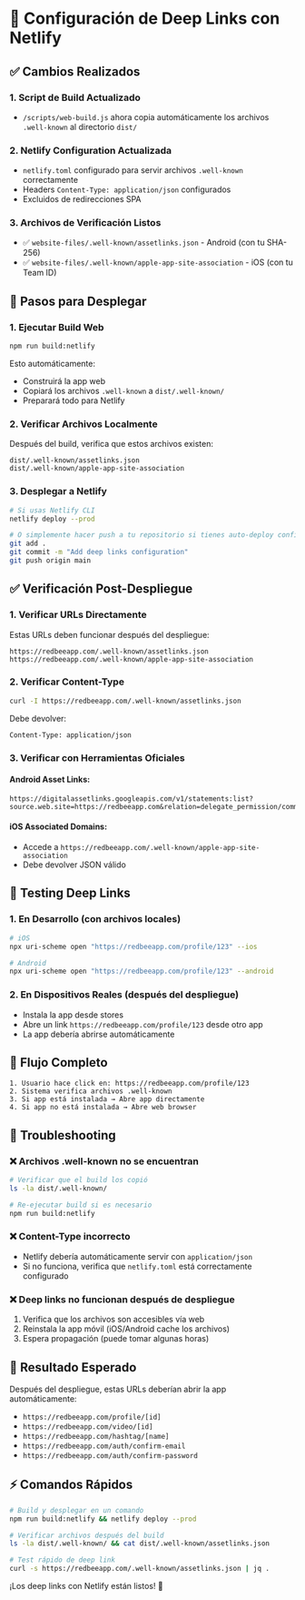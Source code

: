 # 🚀 Configuración de Deep Links con Netlify

## ✅ Cambios Realizados

### 1. **Script de Build Actualizado**
- `/scripts/web-build.js` ahora copia automáticamente los archivos `.well-known` al directorio `dist/`

### 2. **Netlify Configuration Actualizada**
- `netlify.toml` configurado para servir archivos `.well-known` correctamente
- Headers `Content-Type: application/json` configurados
- Excluidos de redirecciones SPA

### 3. **Archivos de Verificación Listos**
- ✅ `website-files/.well-known/assetlinks.json` - Android (con tu SHA-256)
- ✅ `website-files/.well-known/apple-app-site-association` - iOS (con tu Team ID)

## 🔧 Pasos para Desplegar

### 1. **Ejecutar Build Web**
```bash
npm run build:netlify
```

Esto automáticamente:
- Construirá la app web
- Copiará los archivos `.well-known` a `dist/.well-known/`
- Preparará todo para Netlify

### 2. **Verificar Archivos Localmente**
Después del build, verifica que estos archivos existen:
```
dist/.well-known/assetlinks.json
dist/.well-known/apple-app-site-association
```

### 3. **Desplegar a Netlify**
```bash
# Si usas Netlify CLI
netlify deploy --prod

# O simplemente hacer push a tu repositorio si tienes auto-deploy configurado
git add .
git commit -m "Add deep links configuration"
git push origin main
```

## ✅ Verificación Post-Despliegue

### 1. **Verificar URLs Directamente**
Estas URLs deben funcionar después del despliegue:

```
https://redbeeapp.com/.well-known/assetlinks.json
https://redbeeapp.com/.well-known/apple-app-site-association
```

### 2. **Verificar Content-Type**
```bash
curl -I https://redbeeapp.com/.well-known/assetlinks.json
```

Debe devolver:
```
Content-Type: application/json
```

### 3. **Verificar con Herramientas Oficiales**

#### Android Asset Links:
```
https://digitalassetlinks.googleapis.com/v1/statements:list?source.web.site=https://redbeeapp.com&relation=delegate_permission/common.handle_all_urls
```

#### iOS Associated Domains:
- Accede a `https://redbeeapp.com/.well-known/apple-app-site-association`
- Debe devolver JSON válido

## 🧪 Testing Deep Links

### 1. **En Desarrollo (con archivos locales)**
```bash
# iOS
npx uri-scheme open "https://redbeeapp.com/profile/123" --ios

# Android  
npx uri-scheme open "https://redbeeapp.com/profile/123" --android
```

### 2. **En Dispositivos Reales (después del despliegue)**
- Instala la app desde stores
- Abre un link `https://redbeeapp.com/profile/123` desde otro app
- La app debería abrirse automáticamente

## 📱 Flujo Completo

```
1. Usuario hace click en: https://redbeeapp.com/profile/123
2. Sistema verifica archivos .well-known
3. Si app está instalada → Abre app directamente
4. Si app no está instalada → Abre web browser
```

## 🚨 Troubleshooting

### ❌ Archivos .well-known no se encuentran
```bash
# Verificar que el build los copió
ls -la dist/.well-known/

# Re-ejecutar build si es necesario
npm run build:netlify
```

### ❌ Content-Type incorrecto
- Netlify debería automáticamente servir con `application/json`
- Si no funciona, verifica que `netlify.toml` está correctamente configurado

### ❌ Deep links no funcionan después de despliegue
1. Verifica que los archivos son accesibles vía web
2. Reinstala la app móvil (iOS/Android cache los archivos)
3. Espera propagación (puede tomar algunas horas)

## 🎯 Resultado Esperado

Después del despliegue, estas URLs deberían abrir la app automáticamente:
- `https://redbeeapp.com/profile/[id]`
- `https://redbeeapp.com/video/[id]` 
- `https://redbeeapp.com/hashtag/[name]`
- `https://redbeeapp.com/auth/confirm-email`
- `https://redbeeapp.com/auth/confirm-password`

## ⚡ Comandos Rápidos

```bash
# Build y desplegar en un comando
npm run build:netlify && netlify deploy --prod

# Verificar archivos después del build
ls -la dist/.well-known/ && cat dist/.well-known/assetlinks.json

# Test rápido de deep link
curl -s https://redbeeapp.com/.well-known/assetlinks.json | jq .
```

¡Los deep links con Netlify están listos! 🚀